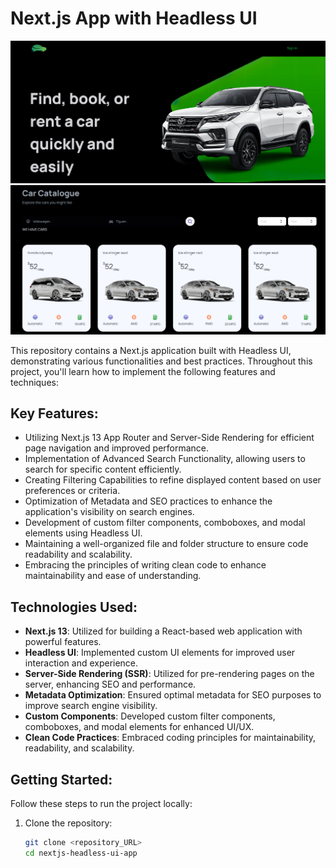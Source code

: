 # Next.js App with Headless UI
![Next.js App Screenshot](public/homepage.png)
![Next.js App Screenshot](public/filters.png)

This repository contains a Next.js application built with Headless UI, demonstrating various functionalities and best practices. Throughout this project, you'll learn how to implement the following features and techniques:
## Key Features:

- Utilizing Next.js 13 App Router and Server-Side Rendering for efficient page navigation and improved performance.
- Implementation of Advanced Search Functionality, allowing users to search for specific content efficiently.
- Creating Filtering Capabilities to refine displayed content based on user preferences or criteria.
- Optimization of Metadata and SEO practices to enhance the application's visibility on search engines.
- Development of custom filter components, comboboxes, and modal elements using Headless UI.
- Maintaining a well-organized file and folder structure to ensure code readability and scalability.
- Embracing the principles of writing clean code to enhance maintainability and ease of understanding.

## Technologies Used:

- **Next.js 13**: Utilized for building a React-based web application with powerful features.
- **Headless UI**: Implemented custom UI elements for improved user interaction and experience.
- **Server-Side Rendering (SSR)**: Utilized for pre-rendering pages on the server, enhancing SEO and performance.
- **Metadata Optimization**: Ensured optimal metadata for SEO purposes to improve search engine visibility.
- **Custom Components**: Developed custom filter components, comboboxes, and modal elements for enhanced UI/UX.
- **Clean Code Practices**: Embraced coding principles for maintainability, readability, and scalability.

## Getting Started:

Follow these steps to run the project locally:

1. Clone the repository:

   ```bash
   git clone <repository_URL>
   cd nextjs-headless-ui-app
